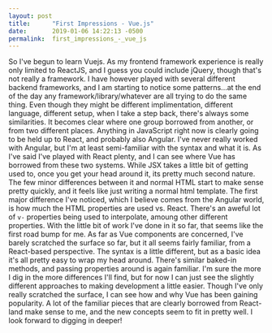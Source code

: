 ```yaml
---
layout: post
title:      "First Impressions - Vue.js"
date:       2019-01-06 14:22:13 -0500
permalink:  first_impressions_-_vue_js
---
```



So I've begun to learn Vuejs. As my frontend framework experience is really only limited to ReactJS, and I guess you could include jQuery, though that's not really a framework. I have however played with several different backend frameworks, and I am starting to notice some patterns...at the end of the day any framework/library/whatever are all trying to do the same thing. Even though they might be different implimentation, different language, different setup, when I take a step back, there's always some similarities. It becomes clear where one group borrowed from another, or from two different places.
Anything in JavaScript right now is clearly going to be held up to React, and probably also Angular. I've never really worked with Angular, but I'm at least semi-familiar with the syntax and what it is. As I've said I've played with React plenty, and I can see where Vue has borrowed from these two systems. While JSX takes a little bit of getting used to, once you get your head around it, its pretty much second nature. The few minor differences between it and normal HTML start to make sense pretty quickly, and it feels like just writing a normal html template.
The first major difference I've noticed, which I believe comes from the Angular world, is how much the HTML properties are used vs. React. There's an aweful lot of ```v-``` properties being used to interpolate, amoung other different properties. With the little bit of work I've done in it so far, that seems like the first road bump for me.
As far as Vue components are concerned, I've barely scratched the surface so far, but it all seems fairly familiar, from a React-based perspective. The syntax is a little different, but as a basic idea it's all pretty easy to wrap my head around. There's similar baked-in methods, and passing properties around is again familiar. I'm sure the more I dig in the more differences I'll find, but for now I can just see the slightly different approaches to making development a little easier.
Though I've only really scratched the surface, I can see how and why Vue has been gaining popularity. A lot of the familiar pieces that are clearly borrowed from React-land make sense to me, and the new concepts seem to fit in pretty well. I look forward to digging in deeper!
